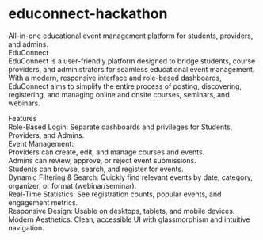 # educonnect-hackathon
All-in-one educational event management platform for students, providers, and admins.<br>
EduConnect<br>
EduConnect is a user-friendly platform designed to bridge students, course providers, and administrators for seamless educational event management. With a modern, responsive interface and role-based dashboards, EduConnect aims to simplify the entire process of posting, discovering, registering, and managing online and onsite courses, seminars, and webinars.<br>

Features<br>
Role-Based Login: Separate dashboards and privileges for Students, Providers, and Admins.<br>
Event Management:<br>
Providers can create, edit, and manage courses and events.<br>
Admins can review, approve, or reject event submissions.<br>
Students can browse, search, and register for events.<br>
Dynamic Filtering & Search: Quickly find relevant events by date, category, organizer, or format (webinar/seminar).<br>
Real-Time Statistics: See registration counts, popular events, and engagement metrics.<br>
Responsive Design: Usable on desktops, tablets, and mobile devices.<br>
Modern Aesthetics: Clean, accessible UI with glassmorphism and intuitive navigation.<br>

